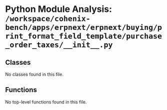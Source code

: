 # Python Module Analysis: `/workspace/cohenix-bench/apps/erpnext/erpnext/buying/print_format_field_template/purchase_order_taxes/__init__.py`

## Classes

No classes found in this file.


## Functions

No top-level functions found in this file.
